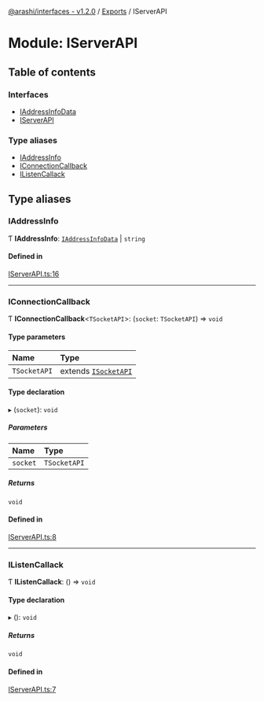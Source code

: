 [@arashi/interfaces - v1.2.0](../README.md) / [Exports](../modules.md) / IServerAPI

# Module: IServerAPI

## Table of contents

### Interfaces

- [IAddressInfoData](../interfaces/IServerAPI.IAddressInfoData.md)
- [IServerAPI](../interfaces/IServerAPI.IServerAPI-1.md)

### Type aliases

- [IAddressInfo](IServerAPI.md#iaddressinfo)
- [IConnectionCallback](IServerAPI.md#iconnectioncallback)
- [IListenCallack](IServerAPI.md#ilistencallack)

## Type aliases

### IAddressInfo

Ƭ **IAddressInfo**: [`IAddressInfoData`](../interfaces/IServerAPI.IAddressInfoData.md) \| `string`

#### Defined in

[IServerAPI.ts:16](https://github.com/arashijs/interfaces/blob/3f5b69d/src/IServerAPI.ts#L16)

___

### IConnectionCallback

Ƭ **IConnectionCallback**<`TSocketAPI`\>: (`socket`: `TSocketAPI`) => `void`

#### Type parameters

| Name | Type |
| :------ | :------ |
| `TSocketAPI` | extends [`ISocketAPI`](../interfaces/ISocketAPI.ISocketAPI-1.md) |

#### Type declaration

▸ (`socket`): `void`

##### Parameters

| Name | Type |
| :------ | :------ |
| `socket` | `TSocketAPI` |

##### Returns

`void`

#### Defined in

[IServerAPI.ts:8](https://github.com/arashijs/interfaces/blob/3f5b69d/src/IServerAPI.ts#L8)

___

### IListenCallack

Ƭ **IListenCallack**: () => `void`

#### Type declaration

▸ (): `void`

##### Returns

`void`

#### Defined in

[IServerAPI.ts:7](https://github.com/arashijs/interfaces/blob/3f5b69d/src/IServerAPI.ts#L7)
